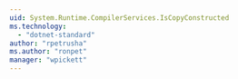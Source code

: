 ```yaml
---
uid: System.Runtime.CompilerServices.IsCopyConstructed
ms.technology: 
  - "dotnet-standard"
author: "rpetrusha"
ms.author: "ronpet"
manager: "wpickett"
---
```

